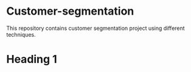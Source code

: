 # Customer-segmentation
This repository contains customer segmentation project using different techniques.
<h1>Heading 1</h1>
